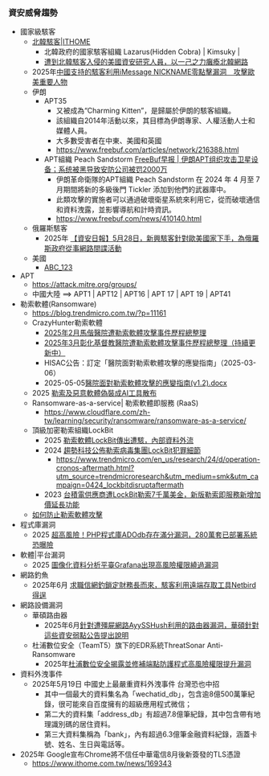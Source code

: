 ### 資安威脅趨勢
- 國家級駭客
  - [北韓駭客|ITHOME](https://www.ithome.com.tw/tags/%E5%8C%97%E9%9F%93%E9%A7%AD%E5%AE%A2)
    - 北韓政府的國家駭客組織 Lazarus(Hidden Cobra) | Kimsuky |
    - [遭到北韓駭客入侵的美國資安研究人員，以一己之力癱瘓北韓網路](https://www.ithome.com.tw/news/149189)
  - 2025年[中國支持的駭客利用iMessage NICKNAME零點擊漏洞　攻擊歐美重要人物](https://www.ithome.com.tw/news/169423)
  - 伊朗
    - APT35
      - 又被成為“Charming Kitten”，是歸屬於伊朗的駭客組織。
      - 該組織自2014年活動以來，其目標為伊朗專家、人權活動人士和媒體人員。
      - 大多數受害者在中東、美國和英國
      - https://www.freebuf.com/articles/network/216388.html
    - APT組織 Peach Sandstorm [FreeBuf早报 | 伊朗APT组织攻击卫星设备；系统被黑导致安防公司被罚2000万](https://www.freebuf.com/news/410140.html)
      - 伊朗革命衛隊的APT組織 Peach Sandstorm 在 2024 年 4 月至 7 月期間將新的多級後門 Tickler 添加到他們的武器庫中。
      - 此類攻擊的實施者可以通過破壞衛星系統來利用它，從而破壞通信和資料洩露，並影響導航和計時資訊。
      - https://www.freebuf.com/news/410140.html
  - 俄羅斯駭客
    - 2025年 [【資安日報】5月28日，新興駭客針對歐美國家下手，為俄羅斯政府從事網路間諜活動](https://www.ithome.com.tw/news/169238) 
  - 美國
    - [ABC_123](https://cloud.tencent.com/developer/user/6293454)  
- APT
  - https://attack.mitre.org/groups/
  - 中國大陸 ==> APT1 | APT12 | APT16 | APT 17 | APT 19 | APT41
- 勒索軟體(Ransomware)
  - https://blog.trendmicro.com.tw/?p=11161
  - CrazyHunter勒索軟體
    - [2025年2月馬偕醫院遭勒索軟體攻擊事件歷程總整理](https://www.ithome.com.tw/news/167327)
    - [2025年3月彰化基督教醫院遭勒索軟體攻擊事件歷程總整理（持續更新中）](https://www.ithome.com.tw/news/167671)
    - HISAC公告：訂定「醫院面對勒索軟體攻擊的應變指南」（2025-03-06）
    - 2025-05-05[醫院面對勒索軟體攻擊的應變指南(v1.2).docx](https://hisac.nat.gov.tw/malware?295)
  - 2025 [勒索及惡意軟體偽裝成AI工具散布](https://www.ithome.com.tw/news/169407)
  - Ransomware-as-a-service| 勒索軟體即服務 (RaaS)
    - https://www.cloudflare.com/zh-tw/learning/security/ransomware/ransomware-as-a-service/ 
  - 頂級加密勒索組織LockBit
    - 2025 [勒索軟體LockBit傳出遭駭，內部資料外流]()
    - 2024 [趨勢科技公佈勒索病毒集團LockBit犯罪細節](https://www.ithome.com.tw/pr/162323)
      - https://www.trendmicro.com/en_us/research/24/d/operation-cronos-aftermath.html?utm_source=trendmicroresearch&utm_medium=smk&utm_campaign=0424_lockbitdisruptaftermath
    - 2023 [台積電供應商遭LockBit勒索7千萬美金，新版勒索即服務新增加價延長功能](https://www.ithome.com.tw/news/157611) 
  - [如何防止勒索軟體攻擊](https://www.cloudflare.com/zh-tw/learning/security/ransomware/how-to-prevent-ransomware/)
- 程式庫漏洞
  - 2025 [超高風險！PHP程式庫ADOdb存在滿分漏洞，280萬套已部署系統恐曝險](https://www.ithome.com.tw/news/168751) 
- 軟體|平台漏洞
  - 2025 [圖像化資料分析平臺Grafana出現高風險權限繞過漏洞](https://www.ithome.com.tw/news/168640) 
- 網路釣魚
  - 2025年6月 [求職信網釣鎖定財務長而來，駭客利用遠端存取工具Netbird得逞](https://thehackernews.com/2025/06/fake-recruiter-emails-target-cfos-using.html) 
- 網路設備漏洞
  - 華碩路由器
    - 2025年6月[針對遭殭屍網路AyySSHush利用的路由器漏洞，華碩針對這些資安弱點公告提出說明](https://www.ithome.com.tw/news/169322)  
  - 杜浦數位安全（TeamT5）旗下的EDR系統ThreatSonar Anti-Ransomware
    - 2025年[杜浦數位安全揭露並修補端點防護程式高風險權限提升漏洞](https://www.ithome.com.tw/news/169339) 
- 資料外洩事件
  - 2025年5月19日 中國史上最嚴重資料外洩事件 台灣恐也中招
    - 其中一個最大的資料集名為「wechatid_db」，包含逾8億500萬筆紀錄，很可能來自百度擁有的超級應用程式微信；
    - 第二大的資料集「address_db」有超過7.8億筆紀錄，其中包含帶有地理識別碼的居住資料。
    - 第三大資料集稱為「bank」，內有超過6.3億筆金融資料紀錄，涵蓋卡號、姓名、生日與電話等。
- 2025年 Google宣布Chrome將不信任中華電信8月後新簽發的TLS憑證
  - https://www.ithome.com.tw/news/169343  

